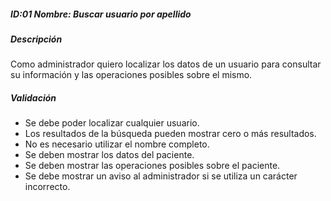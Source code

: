 ##### ID:01 Nombre: Buscar usuario por apellido

##### Descripción
Como administrador quiero localizar los datos de un usuario para consultar su información y las operaciones posibles sobre el mismo.

##### Validación
  * Se debe poder localizar cualquier usuario.
  * Los resultados de la búsqueda pueden mostrar cero o más resultados.
  * No es necesario utilizar el nombre completo.
  * Se deben mostrar los datos del paciente.
  * Se deben mostrar las operaciones posibles sobre el paciente.
  * Se debe mostrar un aviso al administrador si se utiliza un carácter incorrecto.
